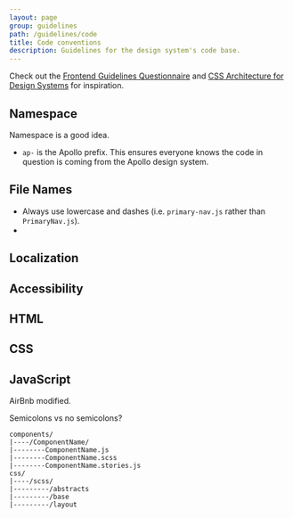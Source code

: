 ```yaml
---
layout: page
group: guidelines
path: /guidelines/code
title: Code conventions
description: Guidelines for the design system's code base.
---
```


Check out the [Frontend Guidelines Questionnaire](https://github.com/bradfrost/frontend-guidelines-questionnaire) and [CSS Architecture for Design Systems](http://bradfrost.com/blog/post/css-architecture-for-design-systems/) for inspiration.

## Namespace
Namespace is a good idea. 

- `ap-` is the Apollo prefix. This ensures everyone knows the code in question is coming from the Apollo design system.

## File Names
- Always use lowercase and dashes (i.e. `primary-nav.js` rather than `PrimaryNav.js`).
- 

## Localization

## Accessibility

## HTML

## CSS

## JavaScript
AirBnb modified.

Semicolons vs no semicolons? 

```
components/
|----/ComponentName/
|--------ComponentName.js
|--------ComponentName.scss
|--------ComponentName.stories.js
css/
|----/scss/
|---------/abstracts
|---------/base
|---------/layout
```
